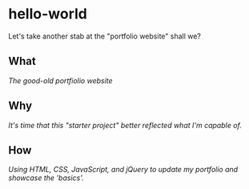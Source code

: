 # hello-world
Let's take another stab at the "portfolio website" shall we?

## What
_The good-old portfiolio website_

## Why
_It's time that this "starter project" better reflected what I'm capable of._

## How
_Using HTML, CSS, JavaScript, and jQuery to update my portfolio and showcase the 'basics'._

